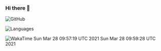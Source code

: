 ### Hi there 👋

![GitHub](https://github-readme-stats.vercel.app/api?username=mac2000&count_private=true&hide_title=true)

![Languages](https://github-readme-stats.vercel.app/api/top-langs/?username=mac2000&hide_title=true)


![WakaTime](https://github-readme-stats.vercel.app/api/wakatime?username=mac&hide_title=true)
Sun Mar 28 09:57:19 UTC 2021
Sun Mar 28 09:59:28 UTC 2021
